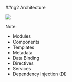 ##ng2 Architecture

<img src="img/ng-overview.png" />

Note:
+ Modules
+ Components
+ Templates
+ Metadata
+ Data Binding
+ Directives
+ Services
+ Dependency Injection (DI)